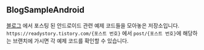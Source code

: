 ## BlogSampleAndroid

[블로그](https://readystory.tistory.com/) 에서 포스팅 된 안드로이드 관련 예제 코드들을 모아놓은 저장소입니다.
<br>
`https://readystory.tistory.com/{포스트 번호}` 에서 `post/{포스트 번호}`에 해당하는 브랜치에 가시면 각 예제 코드를 확인할 수 있습니다.